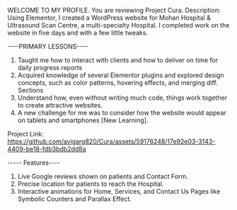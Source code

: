 WELCOME TO MY PROFILE. You are reviewing Project Cura.
Description:
Using Elementor, I created a WordPress website for Mohan Hospital & Ultrasound Scan Centre, a multi-specialty Hospital. I completed work on the website in five days and with a few little tweaks.

----PRIMARY LESSONS----
1. Taught me how to interact with clients and how to deliver on time for daily progress reports
2. Acquired knowledge of several Elementor plugins and explored design concepts, such as color patterns, hovering effects, and merging diff. Sections
3. Understand how, even without writing much code, things work together to create attractive websites.
4. A new challenge for me was to consider how the website would appear on tablets and smartphones [New Learning].

Project Link: https://github.com/avigarg820/Cura/assets/59176248/17e92e03-3143-4409-be18-fdb3bdb2dd8a




----- Features----
1. Live Google reviews shown on patients and Contact Form.
2. Precise location for patients to reach the Hospital.
3. Interactive animations for Home, Services, and Contact Us Pages like Symbolic Counters and Parallax Effect.

